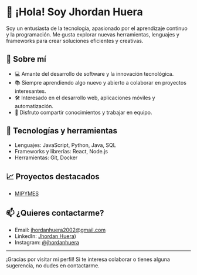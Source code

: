 # 👋 ¡Hola! Soy Jhordan Huera

Soy un entusiasta de la tecnología, apasionado por el aprendizaje continuo y la programación. Me gusta explorar nuevas herramientas, lenguajes y frameworks para crear soluciones eficientes y creativas.

## 🚀 Sobre mí

- 💻 Amante del desarrollo de software y la innovación tecnológica.
- 📚 Siempre aprendiendo algo nuevo y abierto a colaborar en proyectos interesantes.
- 🛠️ Interesado en el desarrollo web, aplicaciones móviles y automatización.
- 🤝 Disfruto compartir conocimientos y trabajar en equipo.

## 🧰 Tecnologías y herramientas

- Lenguajes: JavaScript, Python, Java, SQL
- Frameworks y librerías: React, Node.js
- Herramientas: Git, Docker

## 📈 Proyectos destacados

- [MIPYMES](https://github.com/Jhordan1030/MIPYMES)

## 📫 ¿Quieres contactarme?

- Email: [jhordanhuera2002@gmail.com](mailto:jhordanhuera2002@gmail.com)
- LinkedIn: [Jhordan Huera](https://www.linkedin.com/in/jhordan-huera-517776196/))
- Instagram: [@jhordanhuera](https://www.instagram.com/jhordanhuera/)
---

¡Gracias por visitar mi perfil! Si te interesa colaborar o tienes alguna sugerencia, no dudes en contactarme.
